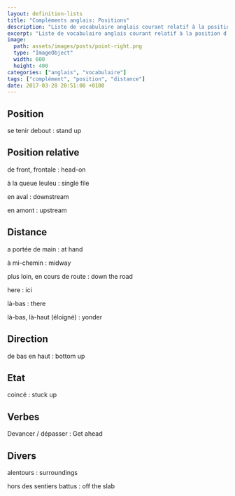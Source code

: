 ```yaml
---
layout: definition-lists
title: "Compléments anglais: Positions"
description: "Liste de vocabulaire anglais courant relatif à la position d'un objet ou d'une personne."
excerpt: "Liste de vocabulaire anglais courant relatif à la position d'un objet ou d'une personne."
image:
  path: assets/images/posts/point-right.png
  type: "ImageObject"
  width: 600
  height: 400
categories: ["anglais", "vocabulaire"]
tags: ["complément", "position", "distance"]
date: 2017-03-28 20:51:00 +0100
---
```


## Position

se tenir debout
: stand up


## Position relative

de front, frontale
: head-on

à la queue leuleu
: single file

en aval
: downstream

en amont
: upstream


## Distance

a portée de main
: at hand

à mi-chemin
: midway

plus loin, en cours de route
: down the road

here
: ici

là-bas
: there

là-bas, là-haut (éloigné)
: yonder


## Direction

de bas en haut
: bottom up


## Etat

coincé
: stuck up


## Verbes

Devancer / dépasser
: Get ahead


## Divers

alentours
: surroundings

hors des sentiers battus
: off the slab
